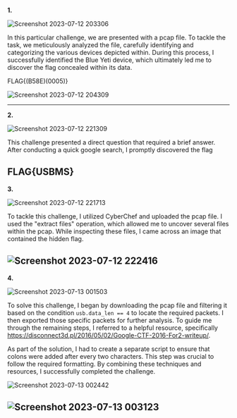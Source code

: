 **1.**

![Screenshot 2023-07-12 203306](https://github.com/Chikao28/CTF-Capture-The-Flag-Writeups/assets/90115832/05ac703b-192f-4aad-95b8-a9c49506690c)

In this particular challenge, we are presented with a pcap file. To tackle the task, we meticulously analyzed the file, carefully identifying and categorizing the various devices depicted within. During this process, I successfully identified the Blue Yeti device, which ultimately led me to discover the flag concealed within its data.

FLAG{(B58E)(0005)}

![Screenshot 2023-07-12 204309](https://github.com/Chikao28/CTF-Capture-The-Flag-Writeups/assets/90115832/2f6e8e9c-24ed-4a27-974a-5280ba6b7218)

----------------------------------------------------------------------------------------------------------------------------------------------------------------

**2.**

![Screenshot 2023-07-12 221309](https://github.com/Chikao28/CTF-Capture-The-Flag-Writeups/assets/90115832/1199c940-e1b3-4fe0-a924-7e698689e957)

This challenge presented a direct question that required a brief answer. After conducting a quick google search, I promptly discovered the flag

FLAG{USBMS}
----------------------------------------------------------------------------------------------------------------------------------------------------------------

**3.**

![Screenshot 2023-07-12 221713](https://github.com/Chikao28/CTF-Capture-The-Flag-Writeups/assets/90115832/6f69e66c-10e5-4f23-a051-18c6b27b2c75)

To tackle this challenge, I utilized CyberChef and uploaded the pcap file. I used the "extract files" operation, which allowed me to uncover several files within the pcap. While inspecting these files, I came across an image that contained the hidden flag.

![Screenshot 2023-07-12 222416](https://github.com/Chikao28/CTF-Capture-The-Flag-Writeups/assets/90115832/881d5ebc-1690-4325-a5af-dd2431f6f66b)
----------------------------------------------------------------------------------------------------------------------------------------------------------------

**4.**

![Screenshot 2023-07-13 001503](https://github.com/Chikao28/CTF-Capture-The-Flag-Writeups/assets/90115832/6c532353-6252-44fb-98dc-93125cf9e23c)

To solve this challenge, I began by downloading the pcap file and filtering it based on the condition `usb.data_len == 4` to locate the required packets. I then exported those specific packets for further analysis. To guide me through the remaining steps, I referred to a helpful resource, specifically https://disconnect3d.pl/2016/05/02/Google-CTF-2016-For2-writeup/.

As part of the solution, I had to create a separate script to ensure that colons were added after every two characters. This step was crucial to follow the required formatting. By combining these techniques and resources, I successfully completed the challenge.

![Screenshot 2023-07-13 002442](https://github.com/Chikao28/CTF-Capture-The-Flag-Writeups/assets/90115832/60c1bd97-ad61-4133-9b62-b1f9f1faadb6)

![Screenshot 2023-07-13 003123](https://github.com/Chikao28/CTF-Capture-The-Flag-Writeups/assets/90115832/e3223ba5-aa93-431f-b8b9-d83987234b55)
------------------------------------------------------------------------------------------------------------------------------------------------------------------






















